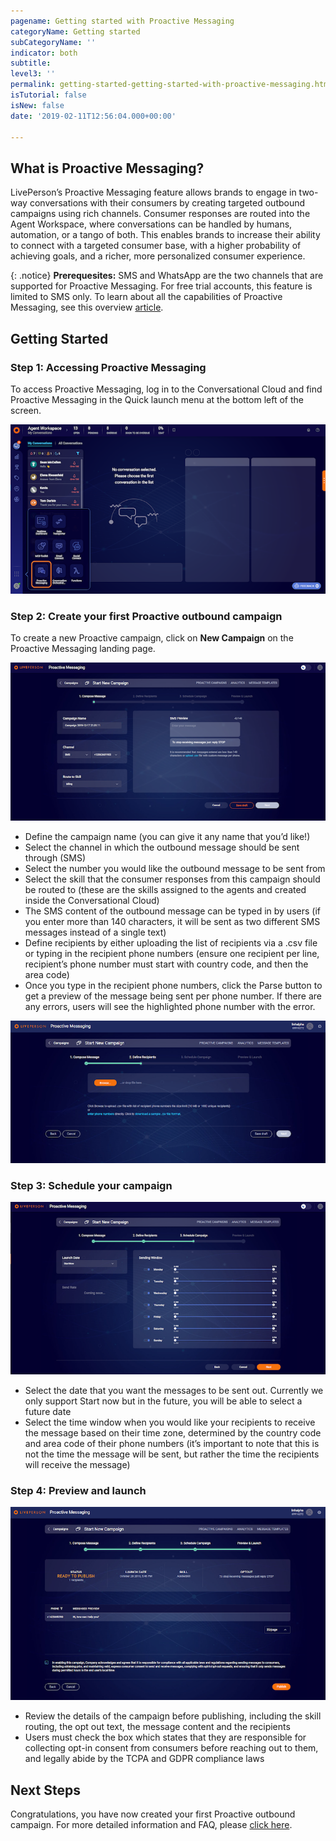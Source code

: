 ```yaml
---
pagename: Getting started with Proactive Messaging
categoryName: Getting started
subCategoryName: ''
indicator: both
subtitle: 
level3: ''
permalink: getting-started-getting-started-with-proactive-messaging.html
isTutorial: false
isNew: false
date: '2019-02-11T12:56:04.000+00:00'

---
```


## What is Proactive Messaging?
LivePerson’s Proactive Messaging feature allows brands to engage in two-way conversations with their consumers by creating targeted outbound campaigns using rich channels. Consumer responses are routed into the Agent Workspace, where conversations can be handled by humans, automation, or a tango of both. This enables brands to increase their ability to connect with a targeted consumer base, with a higher probability of achieving goals, and a richer, more personalized consumer experience.

{: .notice}
**Prerequesites:** SMS and WhatsApp are the two channels that are supported for Proactive Messaging. For free trial accounts, this feature is limited to SMS only. To learn about all the capabilities of Proactive Messaging, see this overview [article](https://knowledge.liveperson.com/messaging-channels-proactive-messaging-proactive-messaging-overview.html).

## Getting Started

### Step 1: Accessing Proactive Messaging 

To access Proactive Messaging, log in to the Conversational Cloud and find Proactive Messaging in the Quick launch menu at the bottom left of the screen. 

![](img/getting-started-with-proactive-1.png)

### Step 2: Create your first Proactive outbound campaign

To create a new Proactive campaign, click on **New Campaign** on the Proactive Messaging landing page.

![](img/getting-started-with-proactive-2.png)

 * Define the campaign name (you can give it any name that you’d like!)
 * Select the channel in which the outbound message should be sent through (SMS)
 * Select the number you would like the outbound message to be sent from
 * Select the skill that the consumer responses from this campaign should be routed to (these are the skills assigned to the agents and created inside the Conversational Cloud)
 * The SMS content of the outbound message can be typed in by users (if you enter more than 140 characters, it will be sent as two different SMS messages instead of a single text)
 * Define recipients by either uploading the list of recipients via a .csv file or typing in the recipient phone numbers (ensure one recipient per line, recipient’s phone number must start with country code, and then the area code)
 * Once you type in the recipient phone numbers, click the Parse button to get a preview of the message being sent per phone number. If there are any errors, users will see the highlighted phone number with the error.

![](img/getting-started-with-proactive-3.png)

### Step 3: Schedule your campaign

![](img/getting-started-with-proactive-4.png)

 * Select the date that you want the messages to be sent out. Currently we only support Start now but in the future, you will be able to select a future date
 * Select the time window when you would like your recipients to receive the message based on their time zone, determined by the country code and area code of their phone numbers (it’s important to note that this is not the time the message will be sent, but rather the time the recipients will receive the message)

### Step 4: Preview and launch

![](img/getting-started-with-proactive-5.png)

 * Review the details of the campaign before publishing, including the skill routing, the opt out text, the message content and the recipients
 * Users must check the box which states that they are responsible for collecting opt-in consent from consumers before reaching out to them, and legally abide by the TCPA and GDPR compliance laws

## Next Steps

Congratulations, you have now created your first Proactive outbound campaign. For more detailed information and FAQ, please [click here](messaging-channels-proactive-messaging-proactive-messaging-user-guide.html).


